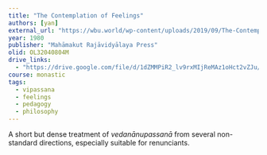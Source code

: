 ```yaml
---
title: "The Contemplation of Feelings"
authors: [yan]
external_url: "https://wbu.world/wp-content/uploads/2019/09/The-Contemplation-of-Feelings.pdf"
year: 1980
publisher: "Mahāmakut Rajāvidyālaya Press"
olid: OL32040804M
drive_links:
  - "https://drive.google.com/file/d/1dZMMPiR2_lv9rxMIjReMAz1oHct2vZJu/view?usp=drivesdk"
course: monastic
tags:
  - vipassana
  - feelings
  - pedagogy
  - philosophy
---
```


A short but dense treatment of _vedanānupassanā_ from several non-standard directions, especially suitable for renunciants. 

